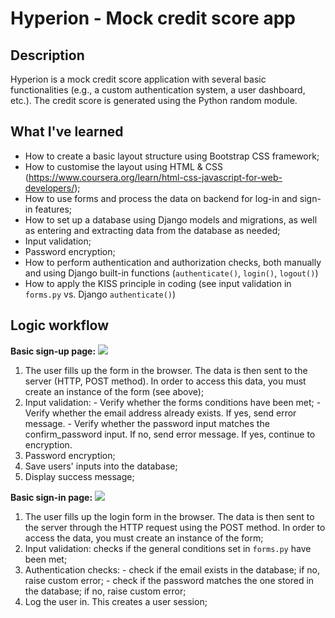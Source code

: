 # Hyperion - Mock credit score app

## Description
Hyperion is a mock credit score application with several basic functionalities (e.g., a custom authentication system, a user dashboard, etc.). The credit score is generated using the Python random module. 

## What I've learned

- How to create a basic layout structure using Bootstrap CSS framework;
- How to customise the layout using HTML & CSS (https://www.coursera.org/learn/html-css-javascript-for-web-developers/);
- How to use forms and process the data on backend for log-in and sign-in features;
- How to set up a database using Django models and migrations, as well as entering and extracting data from the database as needed;
- Input validation;
- Password encryption;
- How to perform authentication and authorization checks, both manually and using Django built-in functions (`authenticate()`, `login()`, `logout()`)
- How to apply the KISS principle in coding (see input validation in `forms.py` vs. Django `authenticate()`)

## Logic workflow

**Basic sign-up page:**
![](https://i.imgur.com/lBoipqf.png)

1. The user fills up the form in the browser. The data is then sent to the server (HTTP, POST method). In order to access this data, you must create an instance of the form (see above);
2. Input validation:
       - Verify whether the forms conditions have been met;
       - Verify whether the email address already exists. If yes, send error message.
       - Verify whether the password input matches the confirm_password input. If no, send error message. If yes, continue to encryption.
3. Password encryption;
4. Save users' inputs into the database;
5. Display success message;

**Basic sign-in page:**
![](https://i.imgur.com/3ito5eF.png)

1. The user fills up the login form in the browser. The data is then sent to the server through the HTTP request using the POST method. In order to access the data, you must create an instance of the form;
2. Input validation: checks if the general conditions set in `forms.py` have been met;
3. Authentication checks:
       - check if the email exists in the database; if no, raise custom error;
       - check if the password matches the one stored in the database; if no, raise custom error;
4. Log the user in. This creates a user session;
